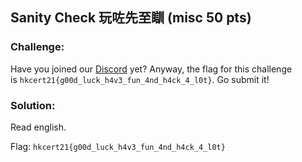 ## Sanity Check 玩咗先至瞓 (misc 50 pts)  
### Challenge:  
Have you joined our [Discord](https://discord.gg/bk7gfDVYM9) yet? Anyway, the flag for this challenge is `hkcert21{g00d_luck_h4v3_fun_4nd_h4ck_4_l0t}`. Go submit it!    
### Solution:  
Read english. 
  
Flag: `hkcert21{g00d_luck_h4v3_fun_4nd_h4ck_4_l0t}`  
  
